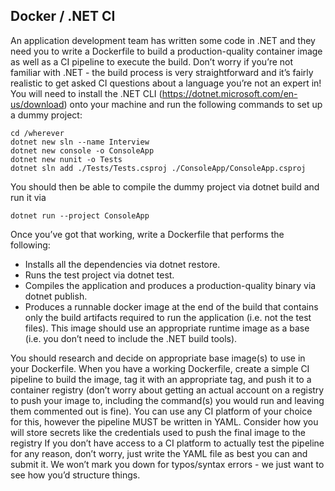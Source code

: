 ## Docker / .NET CI
An application development team has written some code in .NET and they need you
to write a Dockerfile to build a production-quality container image as well as a CI
pipeline to execute the build.
Don’t worry if you’re not familiar with .NET - the build process is very
straightforward and it’s fairly realistic to get asked CI questions about a language
you’re not an expert in!
You will need to install the .NET CLI (https://dotnet.microsoft.com/en-us/download)
onto your machine and run the following commands to set up a dummy project:
``` 
cd /wherever
dotnet new sln --name Interview
dotnet new console -o ConsoleApp
dotnet new nunit -o Tests
dotnet sln add ./Tests/Tests.csproj ./ConsoleApp/ConsoleApp.csproj
``` 
You should then be able to compile the dummy project via dotnet build and run it via
``` 
dotnet run --project ConsoleApp
``` 

Once you’ve got that working, write a Dockerfile that performs the following:
- Installs all the dependencies via dotnet restore.
- Runs the test project via dotnet test.
- Compiles the application and produces a production-quality binary via dotnet publish.
- Produces a runnable docker image at the end of the build that contains only the build artifacts required to run the  application (i.e. not the test files). This image should use an appropriate runtime image as a base (i.e. you don’t
need to include the .NET build tools).

You should research and decide on appropriate base image(s) to use in your Dockerfile.
When you have a working Dockerfile, create a simple CI pipeline to build the image, tag it with an appropriate tag, and push it to a container registry (don’t worry about getting an actual account on a registry to push your image to, including the command(s) you would run and leaving them commented out is fine). You can use any CI platform of your choice for this, however the pipeline MUST be
written in YAML.
Consider how you will store secrets like the credentials used to push the final image
to the registry
If you don’t have access to a CI platform to actually test the pipeline for any reason,
don’t worry, just write the YAML file as best you can and submit it. We won’t mark
you down for typos/syntax errors - we just want to see how you’d structure things.
